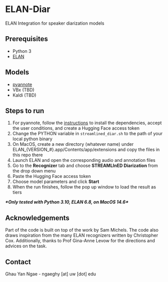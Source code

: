 # ELAN-Diar
ELAN Integration for speaker diarization models

## Prerequisites

* Python 3
* [ELAN](https://archive.mpi.nl/tla/elan)

## Models

* [pyannote](https://huggingface.co/pyannote/speaker-diarization)
* VBx (TBD)
* Kaldi (TBD)

## Steps to run

1. For pyannote, follow the [instructions](https://github.com/pyannote/pyannote-audio?tab=readme-ov-file#tldr) to install the dependencies, accept the user conditions, and create a Hugging Face access token
2. Change the PYTHON variable in `streamlined_diar.sh` to the path of your local python binary
3. On MacOS, create a new directory (whatever name) under ELAN_{VERSION_#}.app/Contents/app/extensions and copy the files in this repo there
4. Launch ELAN and open the corresponding audio and annotation files
5. Go to the **Recognizer** tab and choose **STREAMLInED Diarization** from the drop down menu
6. Paste the Hugging Face access token
7. Choose model parameters and click **Start**
8. When the run finishes, follow the pop up window to load the result as tiers

***\*Only tested with Python 3.10, ELAN 6.8, on MacOS 14.6\****

## Acknowledgements
Part of the code is built on top of the work by Sam Michels. The code also draws inspiration from the many ELAN recognizers written by Christopher Cox. Additionally, thanks to Prof Gina-Anne Levow for the directions and advices on the task.

## Contact
Ghau Yan Ngae - ngaeghy [at] uw [dot] edu
